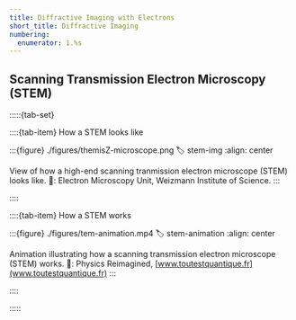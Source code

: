 ```yaml
---
title: Diffractive Imaging with Electrons
short_title: Diffractive Imaging
numbering:
  enumerator: 1.%s
---
```


## Scanning Transmission Electron Microscopy (STEM)

:::::{tab-set}

::::{tab-item} How a STEM looks like

:::{figure} ./figures/themisZ-microscope.png
:label: stem-img
:align: center

View of how a high-end scanning tranmission electron microscope (STEM) looks like.
📸: Electron Microscopy Unit, Weizmann Institute of Science.
:::

::::

::::{tab-item} How a STEM works

:::{figure} ./figures/tem-animation.mp4
:label: stem-animation
:align: center

Animation illustrating how a scanning transmission electron microscope (STEM) works.
🎥: Physics Reimagined, [www.toutestquantique.fr](www.toutestquantique.fr)
:::

::::

:::::
